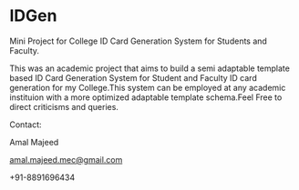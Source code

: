 # IDGen
Mini Project for College ID Card Generation System for Students and Faculty.

  This was an academic project that aims to build a semi adaptable template based ID Card Generation System for Student and Faculty ID card generation for my College.This system can be employed at any academic instituion with a more optimized adaptable template schema.Feel Free to direct criticisms and queries.
  
Contact:

Amal Majeed

amal.majeed.mec@gmail.com

+91-8891696434
